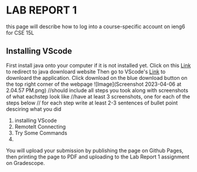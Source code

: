 # LAB REPORT 1
this page will describe how to log into a course-specific account on ieng6 for CSE 15L
## Installing VScode
  First install java onto your computer if it is not installed yet. 
    Click on this [Link](https://www.oracle.com/java/technologies/downloads/#jdk18-mac) to redirect to java downloard website
  Then go to VScode's [Link](https://code.visualstudio.com/) to downloard the application.
  Click download on the blue download button on the top right corner of the webpage
  ![Image](Screenshot 2023-04-06 at 2.04.57 PM.png)
//should include all steps you took along with screenshots of what eachstep look like
//have at least 3 screenshots, one for each of the steps below
// for each step write at least 2-3 sentences of bullet point desciring what you did
1. installing VScode
2. Remotelt Connecting
3. Try Some Commands
4.

You will upload your submission by publishing the page on Github Pages, then printing the page to PDF and uploading to the Lab Report 1 assignment on Gradescope.

